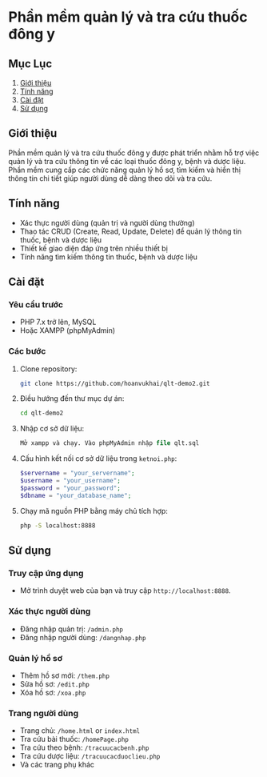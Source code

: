 # Phần mềm quản lý và tra cứu thuốc đông y

## Mục Lục
1. [Giới thiệu](#giới-thiệu)
2. [Tính năng](#tính-năng)
3. [Cài đặt](#cài-đặt)
4. [Sử dụng](#sử-dụng)

## Giới thiệu
Phần mềm quản lý và tra cứu thuốc đông y được phát triển nhằm hỗ trợ việc quản lý và tra cứu thông tin về các loại thuốc đông y, bệnh và dược liệu. Phần mềm cung cấp các chức năng quản lý hồ sơ, tìm kiếm và hiển thị thông tin chi tiết giúp người dùng dễ dàng theo dõi và tra cứu.

## Tính năng
- Xác thực người dùng (quản trị và người dùng thường)
- Thao tác CRUD (Create, Read, Update, Delete) để quản lý thông tin thuốc, bệnh và dược liệu
- Thiết kế giao diện đáp ứng trên nhiều thiết bị
- Tính năng tìm kiếm thông tin thuốc, bệnh và dược liệu

## Cài đặt
### Yêu cầu trước
- PHP 7.x trở lên, MySQL
- Hoặc XAMPP (phpMyAdmin)

### Các bước
1. Clone repository:
    ```bash
    git clone https://github.com/hoanvukhai/qlt-demo2.git
    ```
2. Điều hướng đến thư mục dự án:
    ```bash
    cd qlt-demo2
    ```
3. Nhập cơ sở dữ liệu:
    ```sql
    Mở xampp và chạy. Vào phpMyAdmin nhập file qlt.sql
    ```
4. Cấu hình kết nối cơ sở dữ liệu trong `ketnoi.php`:
    ```php
    $servername = "your_servername";
    $username = "your_username";
    $password = "your_password";
    $dbname = "your_database_name";
    ```
5. Chạy mã nguồn PHP bằng máy chủ tích hợp:
    ```bash
    php -S localhost:8888
    ```

## Sử dụng
### Truy cập ứng dụng
- Mở trình duyệt web của bạn và truy cập `http://localhost:8888`.

### Xác thực người dùng
- Đăng nhập quản trị: `/admin.php`
- Đăng nhập người dùng: `/dangnhap.php`

### Quản lý hồ sơ
- Thêm hồ sơ mới: `/them.php`
- Sửa hồ sơ: `/edit.php`
- Xóa hồ sơ: `/xoa.php`

### Trang người dùng
- Trang chủ: `/home.html` or `index.html`
- Tra cứu bài thuốc: `/homePage.php`
- Tra cứu theo bệnh: `/tracuucacbenh.php`
- Tra cứu dược liệu: `/tracuucacduoclieu.php`
- Và các trang phụ khác
